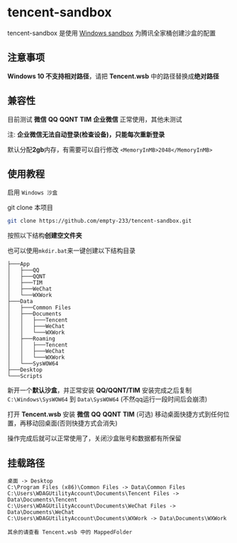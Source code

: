 # tencent-sandbox

tencent-sandbox 是使用 [Windows sandbox](https://learn.microsoft.com/zh-cn/windows/security/application-security/application-isolation/windows-sandbox/windows-sandbox-overview) 为腾讯全家桶创建沙盒的配置

## 注意事项

**Windows 10 不支持相对路径**，请把 **Tencent.wsb** 中的路径替换成**绝对路径**

## 兼容性

目前测试 **微信** **QQ** **QQNT** **TIM** **企业微信** 正常使用，其他未测试

注: **企业微信无法自动登录(检查设备)，只能每次重新登录**

默认分配**2gb**内存，有需要可以自行修改 `<MemoryInMB>2048</MemoryInMB>`

## 使用教程

启用 `Windows 沙盒`

git clone 本项目

``` bash
git clone https://github.com/empty-233/tencent-sandbox.git
```

按照以下结构**创建空文件夹**

也可以使用`mkdir.bat`来一键创建以下结构目录

``` text
├───App
│   ├───QQ
│   ├───QQNT
│   ├───TIM
│   ├───WeChat
│   └───WXWork
├───Data
│   ├───Common Files
│   ├───Documents
│   │   ├───Tencent
│   │   ├───WeChat
│   │   └───WXWork
│   ├───Roaming
│   │   ├───Tencent
│   │   ├───WeChat
│   │   └───WXWork
│   └───SysWOW64
├───Desktop
└───Scripts
```

新开一个**默认沙盒**，并正常安装 **QQ/QQNT/TIM**
安装完成之后复制 `C:\Windows\SysWOW64` 到 `Data\SysWOW64` (不然qq运行一段时间后会崩溃)

打开 **Tencent.wsb**
安装 **微信** **QQ** **QQNT** **TIM** (可选)
移动桌面快捷方式到任何位置，再移动回桌面(否则快捷方式会消失)

操作完成后就可以正常使用了，关闭沙盒账号和数据都有所保留

## 挂载路径

``` text
桌面 -> Desktop
C:\Program Files (x86)\Common Files -> Data\Common Files
C:\Users\WDAGUtilityAccount\Documents\Tencent Files -> Data\Documents\Tencent
C:\Users\WDAGUtilityAccount\Documents\WeChat Files -> Data\Documents\WeChat
C:\Users\WDAGUtilityAccount\Documents\WXWork -> Data\Documents\WXWork

其余的请查看 Tencent.wsb 中的 MappedFolder
```
